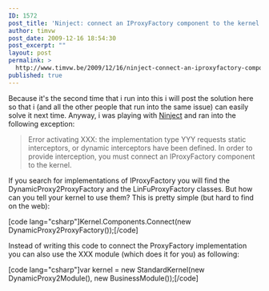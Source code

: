 ```yaml
---
ID: 1572
post_title: 'Ninject: connect an IProxyFactory component to the kernel'
author: timvw
post_date: 2009-12-16 18:54:30
post_excerpt: ""
layout: post
permalink: >
  http://www.timvw.be/2009/12/16/ninject-connect-an-iproxyfactory-component-to-the-kernel/
published: true
---
```

<p>Because it's the second time that i run into this i will post the solution here so that i (and all the other people that run into the same issue) can easily solve it next time. Anyway, i was playing with <a href="http://ninject.org/">Ninject</a> and ran into the following exception:</p>

<blockquote>Error activating XXX: the implementation type YYY requests static interceptors, or dynamic interceptors have been defined.
In order to provide interception, you must connect an IProxyFactory component to the kernel.</blockquote>

<p>If you search for implementations of IProxyFactory you will find the DynamicProxy2ProxyFactory and the LinFuProxyFactory classes. But how can you tell your kernel to use them? This is pretty simple (but hard to find on the web):</p>

[code lang="csharp"]Kernel.Components.Connect<iproxyFactory>(new DynamicProxy2ProxyFactory());[/code]

<p>Instead of writing this code to connect the ProxyFactory implementation you can also use the XXX module (which does it for you) as following:</p>

[code lang="csharp"]var kernel = new StandardKernel(new DynamicProxy2Module(), new BusinessModule());[/code]